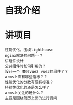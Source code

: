 # 自我介绍

# 讲项目

    性能优化，围绕lighthouse
    nginx解决的问题--？
    讲组件设计
    公共组件时如何引用的？
    设计一个 兼容vue2 vue3的组件？？
    arms上面有哪些指标？？
    性能优化的分数有没有标准？
    持续性优化的还是怎么样？
    arms上关注的是什么？
    主要是围绕简历上面的进行提问
